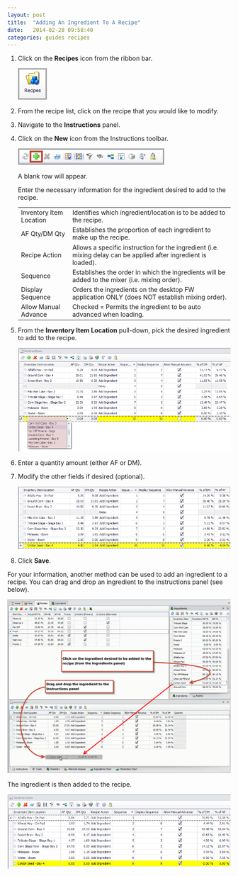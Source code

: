 ```yaml
---
layout: post
title:  "Adding An Ingredient To A Recipe"
date:   2014-02-28 09:58:40
categories: guides recipes
---
```


1.	Click on the **Recipes** icon from the ribbon bar.

	![](/assets/recipes/adding-an-ingredient-to-a-recipe/recipe-icon.png)
 
2.	From the recipe list, click on the recipe that you would like to modify.
3.	Navigate to the **Instructions** panel.  
4.	Click on the **New** icon from the Instructions toolbar.

	![](/assets/recipes/adding-an-ingredient-to-a-recipe/instructions-toolbar.png)
 
	A blank row will appear.
 
	Enter the necessary information for the ingredient desired to add to the recipe.
	<table class="table">
	<tr>
	<td>Inventory Item Location</td>
	<td>Identifies which ingredient/location is to be added to the recipe.</td>
	</tr>
	<tr>
	<td>AF Qty/DM Qty</td>
	<td>Establishes the proportion of each ingredient to make up the recipe.</td>
	</tr>
	<tr>
	<td>Recipe Action</td>
	<td>Allows a specific instruction for the ingredient (i.e. mixing delay can be applied after ingredient is loaded).</td>
	</tr>
	<tr>
	<td>Sequence</td>
	<td>Establishes the order in which the ingredients will be added to the mixer (i.e. mixing order).</td>
	</tr>
	<tr>
	<td>Display Sequence</td>
	<td>Orders the ingredients on the desktop FW application ONLY (does NOT establish mixing order).</td>
	</tr>
	<tr>
	<td>Allow Manual Advance</td>
	<td>Checked = Permits the ingredient to be auto advanced when loading.</td>
	</tr>
	</table>

5.	From the **Inventory Item Location** pull-down, pick the desired ingredient to add to the recipe.

	![](/assets/recipes/adding-an-ingredient-to-a-recipe/select-ingredient.png)
 
6.	Enter a quantity amount (either AF or DM).

7.	Modify the other fields if desired (optional).

	![](/assets/recipes/adding-an-ingredient-to-a-recipe/modify-fields.png)
 
8.	Click **Save**.


For your information, another method can be used to add an ingredient to a recipe.  You can drag and drop an ingredient to the instructions panel (see below).

![](/assets/recipes/adding-an-ingredient-to-a-recipe/drag-and-drop.png)
 
The ingredient is then added to the recipe.

![](/assets/recipes/adding-an-ingredient-to-a-recipe/new-instruction.png)
